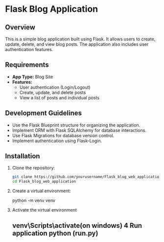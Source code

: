 # Flask Blog Application

## Overview
This is a simple blog application built using Flask. It allows users to create, update, delete, and view blog posts. The application also includes user authentication features.

## Requirements
- **App Type:** Blog Site
- **Features:**
  - User authentication (Login/Logout)
  - Create, update, and delete posts
  - View a list of posts and individual posts

## Development Guidelines
- Use the Flask Blueprint structure for organizing the application.
- Implement ORM with Flask SQLAlchemy for database interactions.
- Use Flask Migrations for database version control.
- Implement authentication using Flask-Login.

## Installation

1. Clone the repository:
   ```bash
   git clone https://github.com/yourusername/Flask_blog_web_application.git
   cd Flask_blog_web_application

2. Create a virtual environment:

   python -m venv venv
3. Activate the virtual environment

   venv\Scripts\activate(on windows)
4 Run application
   python (run.py)
   ------------------------------
